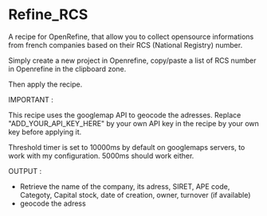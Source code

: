 # Refine_RCS
A recipe for OpenRefine, that allow you to collect opensource informations from french companies based on their RCS (National Registry) number.

Simply create a new project in Openrefine, copy/paste a list of RCS number in Openrefine in the clipboard zone.

Then apply the recipe.

IMPORTANT : 

This recipe uses the googlemap API to geocode the adresses. Replace "ADD_YOUR_API_KEY_HERE" by your own API key in the recipe by your own key before applying it.

Threshold timer is set to 10000ms by default on googlemaps servers, to work with my configuration. 5000ms should work either.


OUTPUT : 

- Retrieve the name of the company, its adress, SIRET, APE code, Categoty, Capital stock, date of creation, owner, turnover (if available)
- geocode the adress




